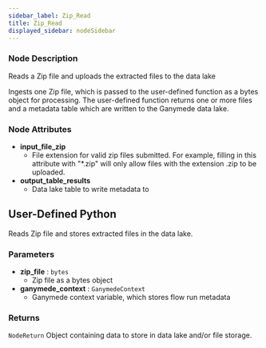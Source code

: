 ```yaml
---
sidebar_label: Zip_Read
title: Zip_Read
displayed_sidebar: nodeSidebar
---
```


### Node Description
Reads a Zip file and uploads the extracted files to the data lake

Ingests one Zip file, which is passed to the user-defined function as a bytes object
for processing.  The user-defined function returns one or more files and a metadata table
which are written to the Ganymede data lake.


### Node Attributes
- **input_file_zip**
  - File extension for valid zip files submitted.  For example, filling in this attribute with "*.zip" will only allow files with the extension .zip to be uploaded.
- **output_table_results**
  - Data lake table to write metadata to
## User-Defined Python
Reads Zip file and stores extracted files in the data lake.


### Parameters
- **zip_file** : `bytes`
    - Zip file as a bytes object
- **ganymede_context** : `GanymedeContext`
    - Ganymede context variable, which stores flow run metadata


### Returns
`NodeReturn`
  Object containing data to store in data lake and/or file storage.